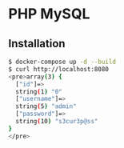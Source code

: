 # PHP MySQL

## Installation

```bash
$ docker-compose up -d --build
$ curl http://localhost:8080
<pre>array(3) {
  ["id"]=>
  string(1) "0"
  ["username"]=>
  string(5) "admin"
  ["password"]=>
  string(10) "s3cur3p@ss"
}
</pre>
```
